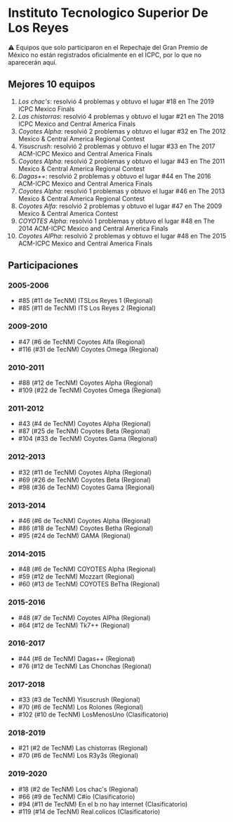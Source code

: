 # Instituto Tecnologico Superior De Los Reyes

:warning: Equipos que solo participaron en el Repechaje del Gran Premio de México no están registrados oficialmente en el ICPC, por lo que no aparecerán aquí.

## Mejores 10 equipos

1. _Los chac's_: resolvió 4 problemas y obtuvo el lugar #18 en The 2019 ICPC Mexico Finals
1. _Las chistorras_: resolvió 4 problemas y obtuvo el lugar #21 en The 2018 ICPC Mexico and Central America Finals
1. _Coyotes Alpha_: resolvió 2 problemas y obtuvo el lugar #32 en The 2012 Mexico & Central America Regional Contest
1. _Yisuscrush_: resolvió 2 problemas y obtuvo el lugar #33 en The 2017 ACM-ICPC Mexico and Central America Finals
1. _Coyotes Alpha_: resolvió 2 problemas y obtuvo el lugar #43 en The 2011 Mexico & Central America Regional Contest
1. _Dagas++_: resolvió 2 problemas y obtuvo el lugar #44 en The 2016 ACM-ICPC Mexico and Central America Finals
1. _Coyotes Alpha_: resolvió 1 problemas y obtuvo el lugar #46 en The 2013 Mexico & Central America Regional Contest
1. _Coyotes Alfa_: resolvió 2 problemas y obtuvo el lugar #47 en The 2009 Mexico & Central America Contest
1. _COYOTES Alpha_: resolvió 1 problemas y obtuvo el lugar #48 en The 2014 ACM-ICPC Mexico and Central America Finals
1. _Coyotes AlPha_: resolvió 2 problemas y obtuvo el lugar #48 en The 2015 ACM-ICPC Mexico and Central America Finals

## Participaciones

### 2005-2006

- #85 (#11 de TecNM) ITSLos Reyes 1 (Regional)
- #85 (#11 de TecNM) ITS Los Reyes 2 (Regional)

### 2009-2010

- #47 (#6 de TecNM) Coyotes Alfa (Regional)
- #116 (#31 de TecNM) Coyotes Omega (Regional)

### 2010-2011

- #88 (#12 de TecNM) Coyotes Alpha (Regional)
- #109 (#22 de TecNM) Coyotes Omega (Regional)

### 2011-2012

- #43 (#4 de TecNM) Coyotes Alpha (Regional)
- #87 (#25 de TecNM) Coyotes Beta (Regional)
- #104 (#33 de TecNM) Coyotes Gama (Regional)

### 2012-2013

- #32 (#11 de TecNM) Coyotes Alpha (Regional)
- #69 (#26 de TecNM) Coyotes Beta (Regional)
- #98 (#36 de TecNM) Coyotes Gama (Regional)

### 2013-2014

- #46 (#6 de TecNM) Coyotes Alpha (Regional)
- #86 (#18 de TecNM) Coyotes Betha (Regional)
- #95 (#24 de TecNM) GAMA (Regional)

### 2014-2015

- #48 (#6 de TecNM) COYOTES Alpha (Regional)
- #59 (#12 de TecNM) Mozzart (Regional)
- #60 (#13 de TecNM) COYOTES BeTha (Regional)

### 2015-2016

- #48 (#7 de TecNM) Coyotes AlPha (Regional)
- #64 (#12 de TecNM) Tk7++ (Regional)

### 2016-2017

- #44 (#6 de TecNM) Dagas++ (Regional)
- #76 (#12 de TecNM) Las Chonchas (Regional)

### 2017-2018

- #33 (#3 de TecNM) Yisuscrush (Regional)
- #70 (#6 de TecNM) Los Rolones (Regional)
- #102 (#10 de TecNM) LosMenosUno (Clasificatorio)

### 2018-2019

- #21 (#2 de TecNM) Las chistorras (Regional)
- #70 (#6 de TecNM) Los R3y3s (Regional)

### 2019-2020

- #18 (#2 de TecNM) Los chac's (Regional)
- #66 (#9 de TecNM) C#io (Clasificatorio)
- #94 (#11 de TecNM) En el b no hay internet (Clasificatorio)
- #119 (#14 de TecNM) Real.colicos (Clasificatorio)



